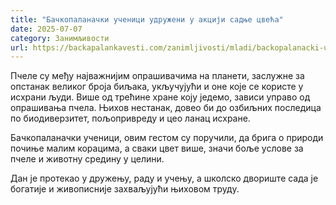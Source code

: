 ```yaml
---
title: "Бачкопаланачки ученици удружени у акцији садње цвећа"
date: 2025-07-07
category: Занимљивости
url: https://backapalankavesti.com/zanimljivosti/mladi/backopalanacki-ucenici-udruzeni-u-akciji-sadnje-cveca/
---
```


Пчеле су међу најважнијим опрашивачима на планети, заслужне за опстанак великог броја биљака, укључујући и оне које се користе у исхрани људи. Више од трећине хране коју једемо, зависи управо од опрашивања пчела. Њихов нестанак, довео би до озбиљних последица по биодиверзитет, пољопривреду и цео ланац исхране.

Бачкопаланачки ученици, овим гестом су поручили, да брига о природи почиње малим корацима, а сваки цвет више, значи боље услове за пчеле и животну средину у целини.

Дан је протекао у дружењу, раду и учењу, а школско двориште сада је богатије и живописније захваљујући њиховом труду.
